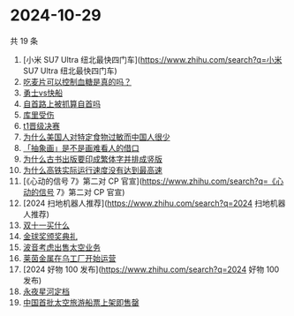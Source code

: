 # 2024-10-29

共 19 条

<!-- BEGIN ZHIHUSEARCH -->
<!-- 最后更新时间 Tue Oct 29 2024 21:22:20 GMT+0800 (China Standard Time) -->
1. [小米 SU7 Ultra 纽北最快四门车](https://www.zhihu.com/search?q=小米 SU7 Ultra 纽北最快四门车)
1. [吃麦片可以控制血糖是真的吗？](https://www.zhihu.com/search?q=吃麦片可以控制血糖是真的吗？)
1. [勇士vs快船](https://www.zhihu.com/search?q=勇士vs快船)
1. [自首路上被抓算自首吗](https://www.zhihu.com/search?q=自首路上被抓算自首吗)
1. [库里受伤](https://www.zhihu.com/search?q=库里受伤)
1. [t1晋级决赛](https://www.zhihu.com/search?q=t1晋级决赛)
1. [为什么美国人对特定食物过敏而中国人很少](https://www.zhihu.com/search?q=为什么美国人对特定食物过敏而中国人很少)
1. [「抽象画」是不是画难看人的借口](https://www.zhihu.com/search?q=「抽象画」是不是画难看人的借口)
1. [为什么古书出版要印成繁体字并排成竖版](https://www.zhihu.com/search?q=为什么古书出版要印成繁体字并排成竖版)
1. [为什么高铁实际运行速度没有达到最高速](https://www.zhihu.com/search?q=为什么高铁实际运行速度没有达到最高速)
1. [《心动的信号 7》第二对 CP 官宣](https://www.zhihu.com/search?q=《心动的信号 7》第二对 CP 官宣)
1. [2024 扫地机器人推荐](https://www.zhihu.com/search?q=2024 扫地机器人推荐)
1. [双十一买什么](https://www.zhihu.com/search?q=双十一买什么)
1. [金球奖颁奖典礼](https://www.zhihu.com/search?q=金球奖颁奖典礼)
1. [波音考虑出售太空业务](https://www.zhihu.com/search?q=波音考虑出售太空业务)
1. [莱茵金属在乌工厂开始运营](https://www.zhihu.com/search?q=莱茵金属在乌工厂开始运营)
1. [2024 好物 100 发布](https://www.zhihu.com/search?q=2024 好物 100 发布)
1. [永夜星河定档](https://www.zhihu.com/search?q=永夜星河定档)
1. [中国首批太空旅游船票上架即售罄](https://www.zhihu.com/search?q=中国首批太空旅游船票上架即售罄)
<!-- END ZHIHUSEARCH -->
